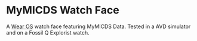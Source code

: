 # MyMICDS Watch Face
A [Wear OS](https://wearos.google.com/) watch face featuring MyMICDS Data. Tested in a AVD simulator and on a Fossil Q Explorist watch.
